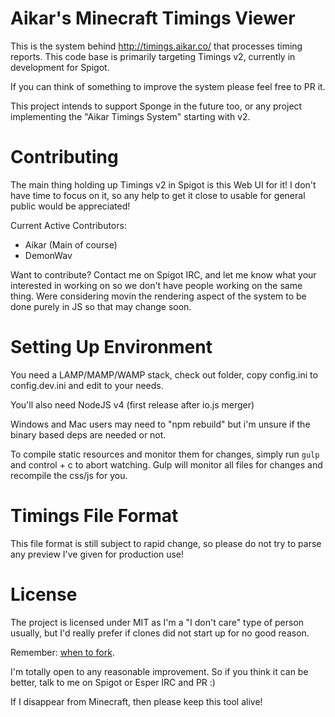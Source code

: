 Aikar's Minecraft Timings Viewer
=======

This is the system behind <http://timings.aikar.co/> that processes timing reports.
This code base is primarily targeting Timings v2, currently in development for Spigot.

If you can think of something to improve the system please feel free to PR it.

This project intends to support Sponge in the future too, or any project implementing the "Aikar Timings System" starting with v2. 

Contributing
======

The main thing holding up Timings v2 in Spigot is this Web UI for it! I don't have time to focus on it, so any help to get it close to usable for general public would be appreciated!

Current Active Contributors:
  - Aikar (Main of course)
  - DemonWav

Want to contribute? Contact me on Spigot IRC, and let me know what your interested in working on so we don't have people working on the same thing.
Were considering movin the rendering aspect of the system to be done purely in JS so that may change soon.

Setting Up Environment
=====
You need a LAMP/MAMP/WAMP stack, check out folder, copy config.ini to config.dev.ini and edit to your needs.

You'll also need NodeJS v4 (first release after io.js merger)

Windows and Mac users may need to "npm rebuild" but i'm unsure if the binary based deps are needed or not.

To compile static resources and monitor them for changes, simply run `gulp` and control + c to abort watching.
Gulp will monitor all files for changes and recompile the css/js for you.


Timings File Format
======
This file format is still subject to rapid change, so please do not try to parse any preview I've given for production use!

License
======
The project is licensed under MIT as I'm a "I don't care" type of person usually, but I'd really prefer if clones did not start up for no good reason.

Remember: [when to fork](http://jamesdixon.wordpress.com/forking-protocol-why-when-and-how-to-fork-an-open-source-project/).

I'm totally open to any reasonable improvement. So if you think it can be better, talk to me on Spigot or Esper IRC and PR :)

If I disappear from Minecraft, then please keep this tool alive!
